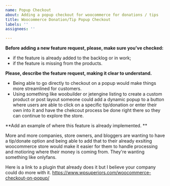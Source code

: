 ```yaml
---
name: Popup Checkout
about: Adding a popup checkout for woocommerce for donations / tips
title: Woocommerce Donation/Tip Popup Checkout
labels: ''
assignees: ''

---
```


**Before adding a new feature request, please, make sure you’ve checked:**


- if the feature is already added to the backlog or in work;
- if the feature is missing from the products.

**Please, describe the feature request, making it clear to understand.**

- Being able to go directly to checkout on a popup would make things more streamlined for customers. 
- Using something like woobuilder or jetengine listing to create a custom product or post layout someone could add a dynamic popup to a button where users are able to click on a specific tip/donation or enter their own into it and have the chekcout process be done right there so they can continue to explore the store.


**Add an example of where this feature is already implemented. **

More and more companies, store owners, and bloggers are wanting to have a tip/donate option and being able to add that to their already exsiting woocommerce store would make it easier for them to handle processing and motioring where their money is coming from. They're wanting something like onlyfans. 
 
Here is a link to a plugin that already does it but I believe your company could do more with it.
https://www.wpsuperiors.com/woocommerce-checkout-on-popup/

